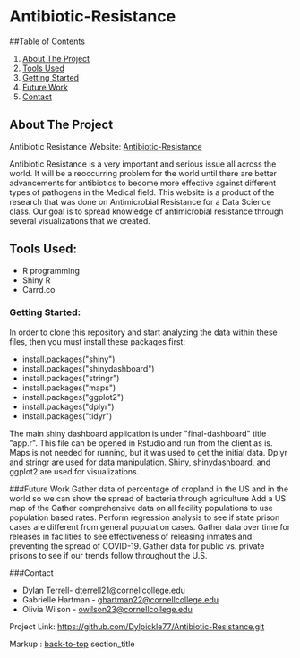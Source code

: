 <a name="section_name"></a>
# Antibiotic-Resistance

##Table of Contents
1. [About The Project](#about)
2. [Tools Used](#tools)
3. [Getting Started](#start)
4. [Future Work](#future)
5. [Contact](#contact)

<a name="about"></a>
## About The Project

Antibiotic Resistance Website: [Antibiotic-Resistance](https://antibioticresistance2018.carrd.co/)

Antibiotic Resistance is a very important and serious issue all across the world. It will be a reoccurring problem for the world until there are better advancements for antibiotics to become more effective against different types of pathogens in the Medical field. This website is a product of the research that was done on Antimicrobial Resistance for a Data Science class. Our goal is to spread knowledge of antimicrobial resistance through several visualizations that we created.

<a name="tools"></a>
## Tools Used:
* R programming
* Shiny R
* Carrd.co

<a name="start"></a>
### Getting Started:

In order to clone this repository and start analyzing the data within these files, then you must install these packages first:

* install.packages("shiny")
* install.packages("shinydashboard")
* install.packages("stringr")
* install.packages("maps")
* install.packages("ggplot2")
* install.packages("dplyr")
* install.packages("tidyr")

The main shiny dashboard application is under "final-dashboard" title "app.r". This file can be opened in Rstudio and run from the client as is.
Maps is not needed for running, but it was used to get the initial data. Dplyr and stringr are used for data manipulation. Shiny, shinydashboard, and ggplot2 are used for visualizations.

<a name="future"></a>
###Future Work
Gather data of percentage of cropland in the US and in the world so we can show the
spread of bacteria through agriculture 
Add a US map of the 
Gather comprehensive data on all facility populations to use population based rates.
Perform regression analysis to see if state prison cases are different from general population cases.
Gather data over time for releases in facilities to see effectiveness of releasing inmates and preventing the spread of COVID-19.
Gather data for public vs. private prisons to see if our trends follow throughout the U.S.

<a name="contact"></a>
###Contact
- Dylan Terrell- dterrell21@cornellcollege.edu
- Gabrielle Hartman - ghartman22@cornellcollege.edu
- Olivia Wilson - owilson23@cornellcollege.edu

Project Link: https://github.com/Dylpickle77/Antibiotic-Resistance.git

Markup : [back-to-top](#section_name)
          section_title<a name="section_name"></a>